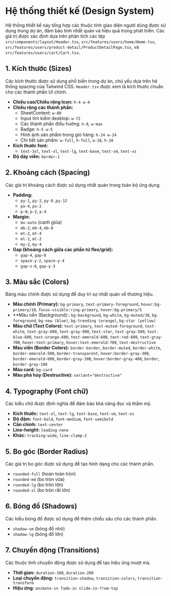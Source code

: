 # Hệ thống thiết kế (Design System)

Hệ thống thiết kế này tổng hợp các thuộc tính giao diện người dùng được sử dụng trong dự án, đảm bảo tính nhất quán và hiệu quả trong phát triển. Các giá trị được xác định dựa trên phân tích các tệp `src/components/layout/Header.tsx`, `src/features/users/home/Home.tsx`, `src/features/users/product-detail/ProductDetailPage.tsx`, và `src/features/users/cart/Cart.tsx`.

## 1. Kích thước (Sizes)

Các kích thước được sử dụng phổ biến trong dự án, chủ yếu dựa trên hệ thống spacing của Tailwind CSS. `Header.tsx` được xem là kích thước chuẩn cho các thành phần UI chính.

- **Chiều cao/Chiều rộng Icon:** `h-4 w-4`
- **Chiều rộng các thành phần:**
  - SheetContent: `w-80`
  - Input tìm kiếm desktop: `w-72`
  - Các thành phần điều hướng: `h-8`, `w-max`
  - Badge: `h-5 w-5`
  - Hình ảnh sản phẩm trong giỏ hàng: `h-24 w-24`
  - Chi tiết sản phẩm: `w-full`, `h-full`, `w-16`, `h-16`
- **Kích thước font:**
  - `text-3xl`, `text-xl`, `text-lg`, `text-base`, `text-sm`, `text-xs`
- **Độ dày viền:** `border-1`

## 2. Khoảng cách (Spacing)

Các giá trị khoảng cách được sử dụng nhất quán trong toàn bộ ứng dụng.

- **Padding:**
  - `py-1`, `py-2`, `py-8` ,`py-12`
  - `px-4`, `px-2`
  - `p-0`, `p-2`, `p-4`
- **Margin:**
  - `mx-auto` (canh giữa)
  - `mb-2`, `mb-4`, `mb-8`
  - `mt-2`, `mt-4`
  - `ml-1`, `ml-2`
  - `my-2`, `my-4`
- **Gap (khoảng cách giữa các phần tử flex/grid):**
  - `gap-4`, `gap-8`
  - `space-y-2`, `space-y-4`
  - `gap-x-6`, `gap-y-3`

## 3. Màu sắc (Colors)

Bảng màu chính được sử dụng để duy trì sự nhất quán về thương hiệu.

- **Màu chính (Primary):** `bg-primary`, `text-primary-foreground`, `hover:bg-primary/10`, `focus-visible:ring-primary`, `hover:bg-primary/5`
- \*\*Màu nền (Background):: `bg-background`, `bg-white`, `bg-muted/30`, `bg-foreground`, `bg-new (blue)`, `bg-trending (orange)`, `bg-star (yellow)`
- **Màu chữ (Text Colors):** `text-primary`, `text-muted-foreground`, `text-white`, `text-gray-600`, `text-gray-900`, `text-star`, `text-gray-500`, `text-blue-600`, `text-orange-600`, `text-emerald-600`, `text-red-600`, `text-gray-700`, `hover:text-primary`, `hover:text-emerald-700`, `text-destructive`
- **Màu viền (Border Colors):** `border-border`, `border-muted`, `border-white`, `border-emerald-500`, `border-transparent`, `hover:border-gray-300`, `border-emerald-600`, `border-gray-300`, `hover:border-gray-400`, `border`, `border-gray-100`
- **Màu card:** `bg-card`
- **Màu phá hủy (Destructive):** `variant="destructive"`

## 4. Typography (Font chữ)

Các kiểu chữ được định nghĩa để đảm bảo khả năng đọc và thẩm mỹ.

- **Kích thước:** `text-xl`, `text-lg`, `text-base`, `text-sm`, `text-xs`
- **Độ đậm:** `font-bold`, `font-medium`, `font-semibold`
- **Căn chỉnh:** `text-center`
- **Line-height:** `leading-none`
- **Khác:** `tracking-wide`, `line-clamp-2`

## 5. Bo góc (Border Radius)

Các giá trị bo góc được sử dụng để tạo hình dạng cho các thành phần.

- `rounded-full` (hoàn toàn tròn)
- `rounded-md` (bo tròn vừa)
- `rounded-lg` (bo tròn lớn)
- `rounded-xl` (bo tròn rất lớn)

## 6. Bóng đổ (Shadows)

Các kiểu bóng đổ được sử dụng để thêm chiều sâu cho các thành phần.

- `shadow-sm` (bóng đổ nhỏ)
- `shadow-lg` (bóng đổ lớn)

## 7. Chuyển động (Transitions)

Các thuộc tính chuyển động được sử dụng để tạo hiệu ứng mượt mà.

- **Thời gian:** `duration-300`, `duration-200`
- **Loại chuyển động:** `transition-shadow`, `transition-colors`, `transition-transform`
- **Hiệu ứng:** `animate-in fade-in slide-in-from-top`
